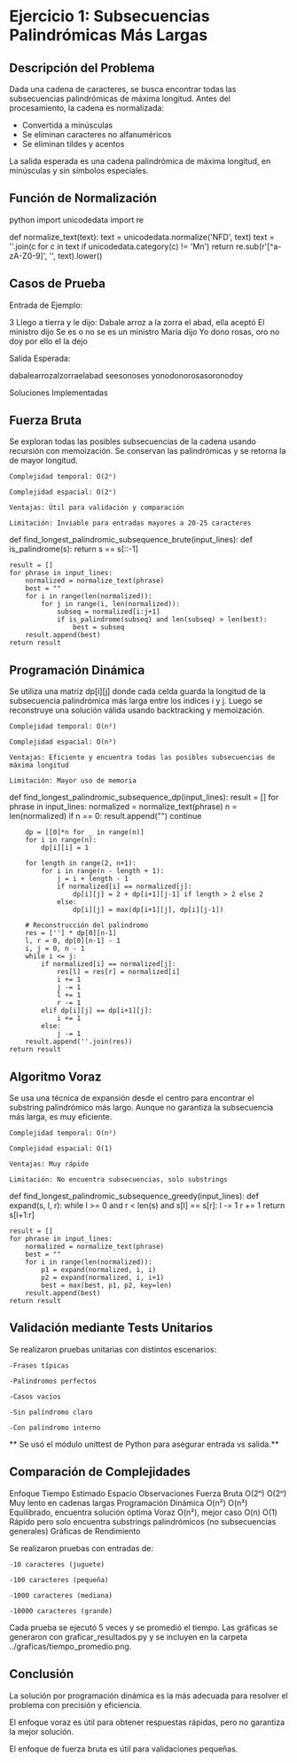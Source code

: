 # Ejercicio 1: Subsecuencias Palindrómicas Más Largas

## Descripción del Problema

Dada una cadena de caracteres, se busca encontrar todas las subsecuencias palindrómicas de máxima longitud. Antes del procesamiento, la cadena es normalizada:

- Convertida a minúsculas
- Se eliminan caracteres no alfanuméricos
- Se eliminan tildes y acentos

La salida esperada es una cadena palindrómica de máxima longitud, en minúsculas y sin símbolos especiales.

## Función de Normalización

   python
import unicodedata
import re

def normalize_text(text):
    text = unicodedata.normalize('NFD', text)
    text = ''.join(c for c in text if unicodedata.category(c) != 'Mn')
    return re.sub(r'[^a-zA-Z0-9]', '', text).lower()

## Casos de Prueba
Entrada de Ejemplo:

3
Llego a tierra y le dijo: Dabale arroz a la zorra el abad, ella aceptó
El ministro dijo Se es o no se es un ministro
Maria dijo Yo dono rosas, oro no doy por ello el la dejo

Salida Esperada:

dabalearrozalzorraelabad
seesonoses
yonodonorosasoronodoy

Soluciones Implementadas

## Fuerza Bruta 

Se exploran todas las posibles subsecuencias de la cadena usando recursión con memoización. Se conservan las palindrómicas y se retorna la de mayor longitud.

    Complejidad temporal: O(2ⁿ)

    Complejidad espacial: O(2ⁿ)

    Ventajas: Útil para validación y comparación

    Limitación: Inviable para entradas mayores a 20-25 caracteres

def find_longest_palindromic_subsequence_brute(input_lines):
    def is_palindrome(s): return s == s[::-1]
    
    result = []
    for phrase in input_lines:
        normalized = normalize_text(phrase)
        best = ""
        for i in range(len(normalized)):
            for j in range(i, len(normalized)):
                subseq = normalized[i:j+1]
                if is_palindrome(subseq) and len(subseq) > len(best):
                    best = subseq
        result.append(best)
    return result

## Programación Dinámica

Se utiliza una matriz dp[i][j] donde cada celda guarda la longitud de la subsecuencia palindrómica más larga entre los índices i y j. Luego se reconstruye una solución válida usando backtracking y memoización.

    Complejidad temporal: O(n²)

    Complejidad espacial: O(n²)

    Ventajas: Eficiente y encuentra todas las posibles subsecuencias de máxima longitud

    Limitación: Mayor uso de memoria

def find_longest_palindromic_subsequence_dp(input_lines):
    result = []
    for phrase in input_lines:
        normalized = normalize_text(phrase)
        n = len(normalized)
        if n == 0:
            result.append("")
            continue

        dp = [[0]*n for _ in range(n)]
        for i in range(n):
            dp[i][i] = 1

        for length in range(2, n+1):
            for i in range(n - length + 1):
                j = i + length - 1
                if normalized[i] == normalized[j]:
                    dp[i][j] = 2 + dp[i+1][j-1] if length > 2 else 2
                else:
                    dp[i][j] = max(dp[i+1][j], dp[i][j-1])

        # Reconstrucción del palíndromo
        res = [''] * dp[0][n-1]
        l, r = 0, dp[0][n-1] - 1
        i, j = 0, n - 1
        while i <= j:
            if normalized[i] == normalized[j]:
                res[l] = res[r] = normalized[i]
                i += 1
                j -= 1
                l += 1
                r -= 1
            elif dp[i][j] == dp[i+1][j]:
                i += 1
            else:
                j -= 1
        result.append(''.join(res))
    return result

## Algoritmo Voraz

Se usa una técnica de expansión desde el centro para encontrar el substring palindrómico más largo. Aunque no garantiza la subsecuencia más larga, es muy eficiente.

    Complejidad temporal: O(n²)

    Complejidad espacial: O(1)

    Ventajas: Muy rápido

    Limitación: No encuentra subsecuencias, solo substrings

def find_longest_palindromic_subsequence_greedy(input_lines):
    def expand(s, l, r):
        while l >= 0 and r < len(s) and s[l] == s[r]:
            l -= 1
            r += 1
        return s[l+1:r]

    result = []
    for phrase in input_lines:
        normalized = normalize_text(phrase)
        best = ""
        for i in range(len(normalized)):
            p1 = expand(normalized, i, i)
            p2 = expand(normalized, i, i+1)
            best = max(best, p1, p2, key=len)
        result.append(best)
    return result

## Validación mediante Tests Unitarios

Se realizaron pruebas unitarias con distintos escenarios:

    -Frases típicas

    -Palíndromos perfectos

    -Casos vacíos

    -Sin palíndromo claro

    -Con palíndromo interno

** Se usó el módulo unittest de Python para asegurar entrada vs salida.** 
 
## Comparación de Complejidades
 
Enfoque	Tiempo Estimado	Espacio	Observaciones
Fuerza Bruta	O(2ⁿ)	O(2ⁿ)	Muy lento en cadenas largas
Programación Dinámica	O(n²)	O(n²)	Equilibrado, encuentra solución óptima
Voraz	O(n²), mejor caso O(n)	O(1)	Rápido pero solo encuentra substrings palindrómicos (no subsecuencias generales)
Gráficas de Rendimiento

Se realizaron pruebas con entradas de:

    -10 caracteres (juguete)

    -100 caracteres (pequeña)

    -1000 caracteres (mediana)

    -10000 caracteres (grande)

Cada prueba se ejecutó 5 veces y se promedió el tiempo. Las gráficas se generaron con graficar_resultados.py y se incluyen en la carpeta ../graficas/tiempo_promedio.png.

## Conclusión

La solución por programación dinámica es la más adecuada para resolver el problema con precisión y eficiencia.

El enfoque voraz es útil para obtener respuestas rápidas, pero no garantiza la mejor solución.

El enfoque de fuerza bruta es útil para validaciones pequeñas.